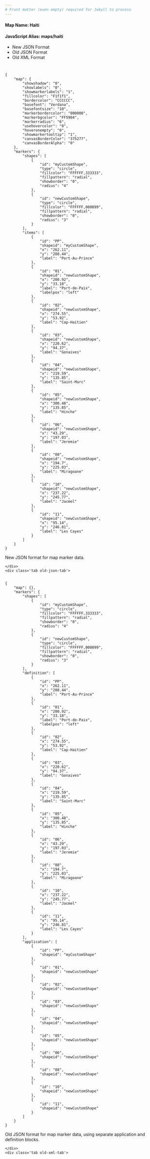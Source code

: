 ```yaml
---
# Front matter (even empty) required for Jekyll to process
---
```


#### Map Name: Haiti

#### JavaScript Alias: maps/haiti


<div class="code-wrapper">
<ul class='code-tabs'>
    <li class='active'>
        <a data-toggle='new-json'>New JSON Format</a>
    </li>
    <li>
        <a data-toggle='old-json'>Old JSON Format</a>
    </li>
    <li>
        <a data-toggle='old-xml'>Old XML Format</a>
    </li>
</ul>
<div class='tab-content'>
    <pre class='plain-code'></pre>
    <div class='tab new-json-tab active'>
<pre><code class="language-javascript">
{
    "map": {
        "showshadow": "0",
        "showlabels": "0",
        "showmarkerlabels": "1",
        "fillcolor": "F1f1f1",
        "bordercolor": "CCCCCC",
        "basefont": "Verdana",
        "basefontsize": "10",
        "markerbordercolor": "000000",
        "markerbgcolor": "FF5904",
        "markerradius": "6",
        "usehovercolor": "0",
        "hoveronempty": "0",
        "showmarkertooltip": "1",
        "canvasBorderColor": "375277",
        "canvasBorderAlpha": "0"
    },
    "markers": {
        "shapes": [
            {
                "id": "myCustomShape",
                "type": "circle",
                "fillcolor": "FFFFFF,333333",
                "fillpattern": "radial",
                "showborder": "0",
                "radius": "4"
            },
            {
                "id": "newCustomShape",
                "type": "circle",
                "fillcolor": "FFFFFF,000099",
                "fillpattern": "radial",
                "showborder": "0",
                "radius": "3"
            }
        ],
        "items": [
            {
                "id": "PP",
                "shapeid": "myCustomShape",
                "x": "262.11",
                "y": "208.44",
                "label": "Port-Au-Prince"
            },
            {
                "id": "01",
                "shapeid": "newCustomShape",
                "x": "200.92",
                "y": "33.18",
                "label": "Port-de-Paix",
                "labelpos": "left"
            },
            {
                "id": "02",
                "shapeid": "newCustomShape",
                "x": "274.55",
                "y": "53.92",
                "label": "Cap-Haitien"
            },
            {
                "id": "03",
                "shapeid": "newCustomShape",
                "x": "220.62",
                "y": "94.37",
                "label": "Gonaives"
            },
            {
                "id": "04",
                "shapeid": "newCustomShape",
                "x": "219.59",
                "y": "135.85",
                "label": "Saint-Marc"
            },
            {
                "id": "05",
                "shapeid": "newCustomShape",
                "x": "300.48",
                "y": "135.85",
                "label": "Hinche"
            },
            {
                "id": "06",
                "shapeid": "newCustomShape",
                "x": "43.29",
                "y": "197.03",
                "label": "Jeremie"
            },
            {
                "id": "08",
                "shapeid": "newCustomShape",
                "x": "194.7",
                "y": "225.03",
                "label": "Miragoane"
            },
            {
                "id": "10",
                "shapeid": "newCustomShape",
                "x": "237.22",
                "y": "245.77",
                "label": "Jacmel"
            },
            {
                "id": "11",
                "shapeid": "newCustomShape",
                "x": "95.14",
                "y": "246.81",
                "label": "Les Cayes"
            }
        ]
    }
}
</code></pre>


<p class='text-success'>New JSON format for map marker data.</p>

    </div>
    <div class='tab old-json-tab'>
<pre><code class="language-javascript">
{
    "map": {},
    "markers": {
        "shapes": [
            {
                "id": "myCustomShape",
                "type": "circle",
                "fillcolor": "FFFFFF,333333",
                "fillpattern": "radial",
                "showborder": "0",
                "radius": "4"
            },
            {
                "id": "newCustomShape",
                "type": "circle",
                "fillcolor": "FFFFFF,000099",
                "fillpattern": "radial",
                "showborder": "0",
                "radius": "3"
            }
        ],
        "definition": [
            {
                "id": "PP",
                "x": "262.11",
                "y": "208.44",
                "label": "Port-Au-Prince"
            },
            {
                "id": "01",
                "x": "200.92",
                "y": "33.18",
                "label": "Port-de-Paix",
                "labelpos": "left"
            },
            {
                "id": "02",
                "x": "274.55",
                "y": "53.92",
                "label": "Cap-Haitien"
            },
            {
                "id": "03",
                "x": "220.62",
                "y": "94.37",
                "label": "Gonaives"
            },
            {
                "id": "04",
                "x": "219.59",
                "y": "135.85",
                "label": "Saint-Marc"
            },
            {
                "id": "05",
                "x": "300.48",
                "y": "135.85",
                "label": "Hinche"
            },
            {
                "id": "06",
                "x": "43.29",
                "y": "197.03",
                "label": "Jeremie"
            },
            {
                "id": "08",
                "x": "194.7",
                "y": "225.03",
                "label": "Miragoane"
            },
            {
                "id": "10",
                "x": "237.22",
                "y": "245.77",
                "label": "Jacmel"
            },
            {
                "id": "11",
                "x": "95.14",
                "y": "246.81",
                "label": "Les Cayes"
            }
        ],
        "application": [
            {
                "id": "PP",
                "shapeid": "myCustomShape"
            },
            {
                "id": "01",
                "shapeid": "newCustomShape"
            },
            {
                "id": "02",
                "shapeid": "newCustomShape"
            },
            {
                "id": "03",
                "shapeid": "newCustomShape"
            },
            {
                "id": "04",
                "shapeid": "newCustomShape"
            },
            {
                "id": "05",
                "shapeid": "newCustomShape"
            },
            {
                "id": "06",
                "shapeid": "newCustomShape"
            },
            {
                "id": "08",
                "shapeid": "newCustomShape"
            },
            {
                "id": "10",
                "shapeid": "newCustomShape"
            },
            {
                "id": "11",
                "shapeid": "newCustomShape"
            }
        ]
    }
}
</code></pre>


<p class='text-success'>Old JSON format for map marker data, using separate application and definition blocks.</p>

    </div>
    <div class='tab old-xml-tab'>
<pre><code class="language-html">
<map>
	<markers>
	   <shapes>
	       <shape id='myCustomShape' type='circle' fillColor='FFFFFF,333333' fillPattern='radial' showBorder='0' radius='4'/>
		    <shape id='newCustomShape' type='circle' fillColor='FFFFFF,000099' fillPattern='radial' showBorder='0' radius='3'/>
		</shapes>
		<definition>
			<marker id='PP' x='262.11' y='208.44' label='Port-Au-Prince'  />
			<marker id='01' x='200.92' y='33.18' label='Port-de-Paix' labelPos='left'  />
			<marker id='02' x='274.55' y='53.92' label='Cap-Haitien'  />
			<marker id='03' x='220.62' y='94.37' label='Gonaives'  />
			<marker id='04' x='219.59' y='135.85' label='Saint-Marc'  />
			<marker id='05' x='300.48' y='135.85' label='Hinche'  />
			<marker id='06' x='43.29' y='197.03' label='Jeremie'  />
			<marker id='08' x='194.7' y='225.03' label='Miragoane'  />
			<marker id='10' x='237.22' y='245.77' label='Jacmel'  />
			<marker id='11' x='95.14' y='246.81' label='Les Cayes'  />

		</definition>
		<application>
			<marker id='PP' shapeId='myCustomShape'  />
			<marker id='01' shapeId='newCustomShape'  />
			<marker id='02' shapeId='newCustomShape'  />
			<marker id='03' shapeId='newCustomShape'  />
			<marker id='04' shapeId='newCustomShape'  />
			<marker id='05' shapeId='newCustomShape'  />
			<marker id='06' shapeId='newCustomShape'  />
			<marker id='08' shapeId='newCustomShape'  />
			<marker id='10' shapeId='newCustomShape'  />
			<marker id='11' shapeId='newCustomShape'  />

		</application>
	</markers>
</map>
</code></pre>

<p class='text-success'>Old XML format for map marker data, using separate application and definition blocks.</p>

</div>
</div>
</div>
